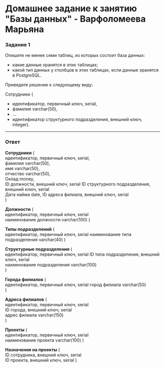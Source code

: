 # Домашнее задание к занятию "Базы данных" - Варфоломеева Марьяна

### Задание 1

Опишите не менее семи таблиц, из которых состоит база данных:

- какие данные хранятся в этих таблицах;
- какой тип данных у столбцов в этих таблицах, если данные хранятся в PostgreSQL.

Приведите решение к следующему виду:

Сотрудники (

- идентификатор, первичный ключ, serial,
- фамилия varchar(50),
- ...
- идентификатор структурного подразделения, внешний ключ, integer).

---
### Ответ

 **Сотрудники** (  
идентификатор, первичный ключ, serial,  
фамилия varchar(50),  
имя varchar(50),  
отчество varchar(50),  
Оклад money,  
ID должности, внешний ключ, serial
ID структурного подразделения, внешний ключ, serial  
Дата найма date,
ID адреса филиала, внешний ключ, serial  
)  


**Должности** (  
идентификатор, первичный ключ, serial  
наименование должности varchar(100)
)  
  
**Типы подразделений** (  
идентификатор, первичный ключ, serial 
наименование типа подразделения varchar(40)
)  

**Структурные подразделения** (  
идентификатор, первичный ключ, serial
ID типа подразделения, внешний ключ, serial  
наименование подразделения varchar(100)  
)  

**Города филиалов** (  
идентификатор, первичный ключ, serial 
город филиала varchar(50)  
)  

**Адреса филиалов** (  
идентификатор, первичный ключ, serial   
ID города, внешний ключ, serial  
адрес филиала varchar(150)  
)  
  
**Проекты** (  
идентификатор, первичный ключ, serial   
наименование проекта varchar(100) 
)  


**Назначения на проекты** (  
ID сотрудника, внешний ключ, serial  
ID проекта, внешний ключ, serial 
)  

